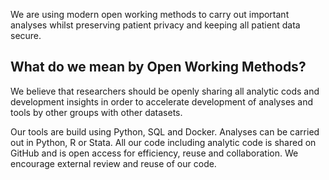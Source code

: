 
We are using modern open working methods to carry out important analyses whilst preserving patient privacy and keeping all patient data secure.

## What do we mean by Open Working Methods?

We believe that researchers should be openly sharing all analytic cods and development insights in order to accelerate development of analyses and tools by other groups with other datasets.

Our tools are build using Python, SQL and Docker. Analyses can be carried out in Python, R or Stata.
All our code including analytic code is shared on GitHub and is open access for efficiency, reuse and collaboration.
We encourage external review and reuse of our code.

